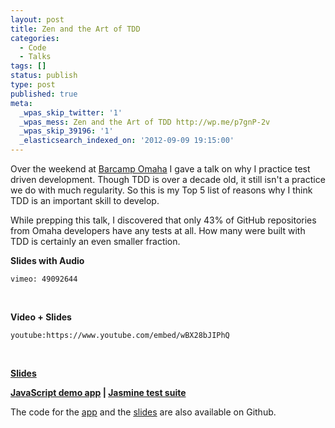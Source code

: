 ```yaml
---
layout: post
title: Zen and the Art of TDD
categories:
  - Code
  - Talks
tags: []
status: publish
type: post
published: true
meta:
  _wpas_skip_twitter: '1'
  _wpas_mess: Zen and the Art of TDD http://wp.me/p7gnP-2v
  _wpas_skip_39196: '1'
  _elasticsearch_indexed_on: '2012-09-09 19:15:00'
---
```


Over the weekend at <a href="http://barcampomaha.org">Barcamp Omaha</a> I gave a talk on why I practice test driven development. Though TDD is over a decade old, it still isn't a practice we do with much regularity. So this is my Top 5 list of reasons why I think TDD is an important skill to develop.

While prepping this talk, I discovered that only 43% of GitHub repositories from Omaha developers have any tests at all. How many were built with TDD is certainly an even smaller fraction.

<strong>Slides with Audio</strong>

`vimeo: 49092644`

&nbsp;

<strong>Video + Slides</strong>

`youtube:https://www.youtube.com/embed/wBX28bJIPhQ`

&nbsp;

<strong><a href="http://barcamp-omaha-tdd.herokuapp.com/">Slides</a></strong>

<strong><a href="http://www.matthew-steele.com/talks/barcamp-app/">JavaScript demo app</a> | <a href="http://www.matthew-steele.com/talks/barcamp-app/specs/">Jasmine test suite</a></strong>

The code for the <a href="https://github.com/mattdsteele/js-tdd-demo">app</a> and the <a href="https://github.com/mattdsteele/barcamp-tdd-slides">slides</a> are also available on Github.
